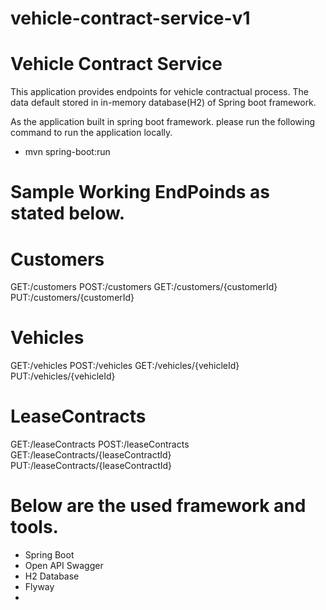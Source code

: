 # vehicle-contract-service-v1

# Vehicle Contract Service 

This application provides endpoints for vehicle contractual process. The data default stored in in-memory database(H2) of Spring boot framework.

As the application built in spring boot framework. please run the following command to run the application locally.
- mvn spring-boot:run 

# Sample Working EndPoinds as stated below.

# Customers
GET:/customers
POST:/customers
GET:/customers/{customerId}
PUT:/customers/{customerId}

# Vehicles
GET:/vehicles
POST:/vehicles
GET:/vehicles/{vehicleId}
PUT:/vehicles/{vehicleId}

# LeaseContracts
GET:/leaseContracts
POST:/leaseContracts
GET:/leaseContracts/{leaseContractId}
PUT:/leaseContracts/{leaseContractId}
  
# Below are the used framework and tools.

- Spring Boot
- Open API Swagger
- H2 Database 
- Flyway
- 
  
 
